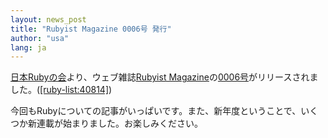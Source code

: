 ```yaml
---
layout: news_post
title: "Rubyist Magazine 0006号 発行"
author: "usa"
lang: ja
---
```


[日本Rubyの会][1]より、ウェブ雑誌[Rubyist
Magazine][2]の[0006号][3]がリリースされました。([\[ruby-list:40814\]][4])

今回もRubyについての記事がいっぱいです。また、新年度ということで、いくつか新連載が始まりました。お楽しみください。



[1]: http://jp.rubyist.net/
[2]: http://jp.rubyist.net/magazine/
[3]: http://jp.rubyist.net/magazine/?0006
[4]: http://blade.nagaokaut.ac.jp/cgi-bin/scat.rb/ruby/ruby-list/40814
